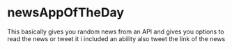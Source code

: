 # newsAppOfTheDay
This basically gives you random news from an API and gives you options to read the news or tweet it
i included an ability also tweet the link of the news 
